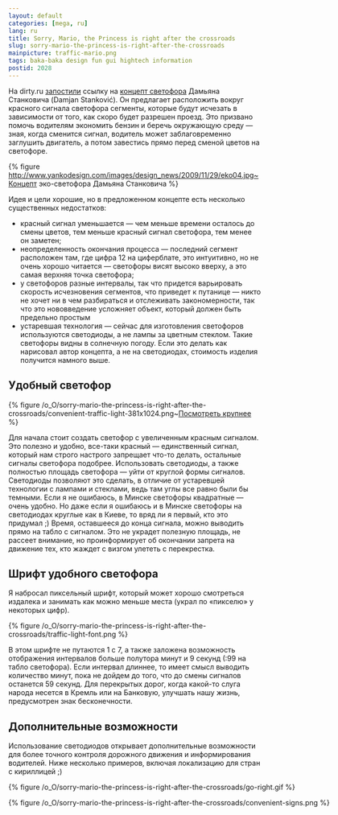 ```yaml
---
layout: default
categories: [mega, ru]
lang: ru
title: Sorry, Mario, the Princess is right after the crossroads
slug: sorry-mario-the-princess-is-right-after-the-crossroads
mainpicture: traffic-mario.png
tags: baka-baka design fun gui hightech information 
postid: 2028
---
```



На dirty.ru <a href="http://dirty.ru/comments/263293">запостили</a> ссылку на <a href="http://www.yankodesign.com/2009/11/30/a-better-understanding-of-stoplights/">концепт светофора</a> Дамьяна Станковича (Damjan Stanković). Он предлагает расположить вокруг красного сигнала светофора сегменты, которые будут исчезать в зависимости от того, как скоро будет разрешен проезд. Это призвано помочь водителям экономить бензин и беречь окружающую среду — зная, когда сменится сигнал, водитель может заблаговременно заглушить двигатель, а потом завестись прямо перед сменой цветов на светофоре.<!--more-->



{% figure http://www.yankodesign.com/images/design_news/2009/11/29/eko04.jpg~Концепт эко-светофора Дамьяна Станковича %}



Идея и цели хорошие, но в предложенном концепте есть несколько существенных недостатков:
<ul>
<li>красный сигнал уменьшается — чем меньше времени осталось до смены цветов, тем меньше красный сигнал светофора, тем менее он заметен;</li>
<li>неопределенность окончания процесса — последний сегмент расположен там, где цифра 12 на циферблате, это интуитивно, но не очень хорошо читается — светофоры висят высоко вверху, а это самая верхняя точка светофора;</li>
<li>у светофоров разные интервалы, так что придется варьировать скорость исчезновения сегментов, что приведет к путанице — никто не хочет ни в чем разбираться и отслеживать закономерности, так что это нововведение усложняет объект, который должен быть предельно простым</li>
<li>устаревшая технология — сейчас для изготовления светофоров используются светодиоды, а не лампы за цветным стеклом. Такие светофоры видны в солнечную погоду. Если это делать как нарисовал автор концепта, а не на светодиодах, стоимость изделия получится намного выше.</li>
</ul>



## Удобный светофор



{% figure /o_O/sorry-mario-the-princess-is-right-after-the-crossroads/convenient-traffic-light-381x1024.png~<a href="/o_O/sorry-mario-the-princess-is-right-after-the-crossroads/convenient-traffic-light.png">Посмотреть крупнее</a> %}


Для начала стоит создать светофор с увеличенным красным сигналом. Это полезно и удобно, все-таки красный — единственный сигнал, который нам строго настрого запрещает что-то делать, остальные сигналы светофора подобрее. Использовать светодиоды, а также полностью площадь светофора — уйти от круглой формы сигналов. Светодиоды позволяют это сделать, в отличие от устаревшей технологии с лампами и стеклами, ведь там углы все равно были бы темными. Если я не ошибаюсь, в Минске светофоры квадратные — очень удобно. Но даже если я ошибаюсь и в Минске светофоры на светодиодах круглые как в Киеве, то вряд ли я первый, кто это придумал ;) Время, оставшееся до конца сигнала, можно выводить прямо на табло с сигналом. Это не украдет полезную площадь, не рассеет внимание, но проинформирует об окончании запрета на движение тех, кто жаждет с визгом улететь с перекрестка.



## Шрифт удобного светофора

Я набросал пиксельный шрифт, который может хорошо смотреться издалека и занимать как можно меньше места (украл по «пикселю» у некоторых цифр).



{% figure /o_O/sorry-mario-the-princess-is-right-after-the-crossroads/traffic-light-font.png %}



В этом шрифте не путаются 1 с 7, а также заложена возможность отображения интервалов больше полутора минут и 9 секунд (:99 на табло светофора). Если интервал длиннее, то имеет смысл выводить количество минут, пока не дойдем до того, что до смены сигналов останется 59 секунд. Для перекрытых дорог, когда какой-то слуга народа несется в Кремль или на Банковую,  улучшать нашу жизнь, предусмотрен знак бесконечности.



## Дополнительные возможности

Использование светодиодов открывает дополнительные возможности для более точного контроля дорожного движения и информирования водителей. Ниже несколько примеров, включая локализацию для стран с кириллицей ;)

<div style="width: 838px;">

{% figure /o_O/sorry-mario-the-princess-is-right-after-the-crossroads/go-right.gif %}



{% figure /o_O/sorry-mario-the-princess-is-right-after-the-crossroads/convenient-signs.png %}

</div>